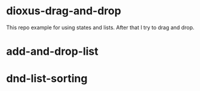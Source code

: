 # dioxus-drag-and-drop

This repo example for using states and lists.
After that I try to drag and drop.
# add-and-drop-list
# dnd-list-sorting
